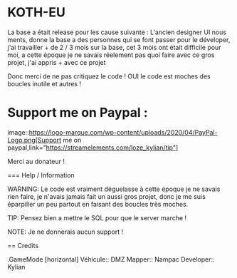 # KOTH-EU
La base a était release pour les cause suivante : L'ancien designer UI nous ments, donne la base a des personnes qui se font passer pour le déveloper, j'ai travailler + de 2 / 3 mois sur la base, cet 3 mois ont était difficile pour moi, a cette époque je ne savais réelement pas quoi faire avec ce gros projet, j'ai appris + avec ce projet

Donc merci de ne pas critiquez le code ! OUI le code est moches des boucles inutile et autres !

# Support me on Paypal :

image::https://logo-marque.com/wp-content/uploads/2020/04/PayPal-Logo.png[Support me on paypal,link="https://streamelements.com/loze_kylian/tip"]

Merci au donateur !

=== Help / Information

WARNING: Le code est vraiment déguelasse à cette époque je ne savais rien faire, je n'avais jamais fait un aussi gros projet, donc je me suis éparpiller un peu partout en faisant des boucles très moches.

TIP: Pensez bien a mettre le SQL pour que le server marche !

NOTE: Je ne donnerais aucun support !

== Credits

.GameMode
[horizontal]
Véhicule:: DMZ
Mapper:: Nampac
Developer:: Kylian
